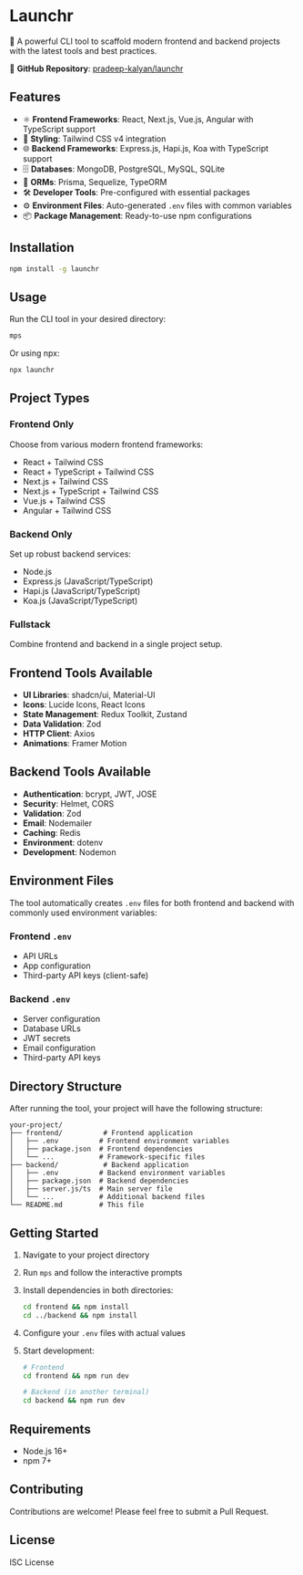 # Launchr

🚀 A powerful CLI tool to scaffold modern frontend and backend projects with the latest tools and best practices.

🔗 **GitHub Repository**: [pradeep-kalyan/launchr](https://github.com/pradeep-kalyan/launchr)

## Features

- ⚛️ **Frontend Frameworks**: React, Next.js, Vue.js, Angular with TypeScript support
- 🎨 **Styling**: Tailwind CSS v4 integration
- 🌐 **Backend Frameworks**: Express.js, Hapi.js, Koa with TypeScript support
- 🗄️ **Databases**: MongoDB, PostgreSQL, MySQL, SQLite
- 🔗 **ORMs**: Prisma, Sequelize, TypeORM
- 🛠️ **Developer Tools**: Pre-configured with essential packages
- ⚙️ **Environment Files**: Auto-generated `.env` files with common variables
- 📦 **Package Management**: Ready-to-use npm configurations

## Installation

```bash
npm install -g launchr
```

## Usage

Run the CLI tool in your desired directory:

```bash
mps
```

Or using npx:

```bash
npx launchr
```

## Project Types

### Frontend Only

Choose from various modern frontend frameworks:

- React + Tailwind CSS
- React + TypeScript + Tailwind CSS
- Next.js + Tailwind CSS
- Next.js + TypeScript + Tailwind CSS
- Vue.js + Tailwind CSS
- Angular + Tailwind CSS

### Backend Only

Set up robust backend services:

- Node.js
- Express.js (JavaScript/TypeScript)
- Hapi.js (JavaScript/TypeScript)
- Koa.js (JavaScript/TypeScript)

### Fullstack

Combine frontend and backend in a single project setup.

## Frontend Tools Available

- **UI Libraries**: shadcn/ui, Material-UI
- **Icons**: Lucide Icons, React Icons
- **State Management**: Redux Toolkit, Zustand
- **Data Validation**: Zod
- **HTTP Client**: Axios
- **Animations**: Framer Motion

## Backend Tools Available

- **Authentication**: bcrypt, JWT, JOSE
- **Security**: Helmet, CORS
- **Validation**: Zod
- **Email**: Nodemailer
- **Caching**: Redis
- **Environment**: dotenv
- **Development**: Nodemon

## Environment Files

The tool automatically creates `.env` files for both frontend and backend with commonly used environment variables:

### Frontend `.env`

- API URLs
- App configuration
- Third-party API keys (client-safe)

### Backend `.env`

- Server configuration
- Database URLs
- JWT secrets
- Email configuration
- Third-party API keys

## Directory Structure

After running the tool, your project will have the following structure:

```
your-project/
├── frontend/          # Frontend application
│   ├── .env          # Frontend environment variables
│   ├── package.json  # Frontend dependencies
│   └── ...           # Framework-specific files
├── backend/           # Backend application
│   ├── .env          # Backend environment variables
│   ├── package.json  # Backend dependencies
│   ├── server.js/ts  # Main server file
│   └── ...           # Additional backend files
└── README.md         # This file
```

## Getting Started

1. Navigate to your project directory
2. Run `mps` and follow the interactive prompts
3. Install dependencies in both directories:
   ```bash
   cd frontend && npm install
   cd ../backend && npm install
   ```
4. Configure your `.env` files with actual values
5. Start development:

   ```bash
   # Frontend
   cd frontend && npm run dev

   # Backend (in another terminal)
   cd backend && npm run dev
   ```

## Requirements

- Node.js 16+
- npm 7+

## Contributing

Contributions are welcome! Please feel free to submit a Pull Request.

## License

ISC License
